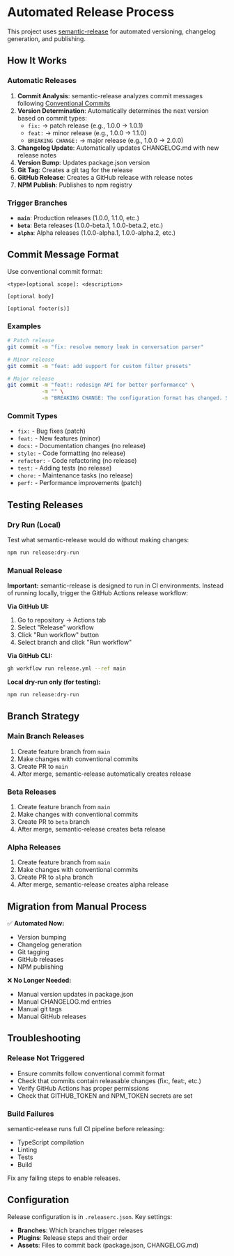 # Automated Release Process

This project uses [semantic-release](https://github.com/semantic-release/semantic-release) for automated versioning, changelog generation, and publishing.

## How It Works

### Automatic Releases

1. **Commit Analysis**: semantic-release analyzes commit messages following [Conventional Commits](https://conventionalcommits.org/)
2. **Version Determination**: Automatically determines the next version based on commit types:
   - `fix:` → patch release (e.g., 1.0.0 → 1.0.1)
   - `feat:` → minor release (e.g., 1.0.0 → 1.1.0)  
   - `BREAKING CHANGE:` → major release (e.g., 1.0.0 → 2.0.0)
3. **Changelog Update**: Automatically updates CHANGELOG.md with new release notes
4. **Version Bump**: Updates package.json version
5. **Git Tag**: Creates a git tag for the release
6. **GitHub Release**: Creates a GitHub release with release notes
7. **NPM Publish**: Publishes to npm registry

### Trigger Branches

- **`main`**: Production releases (1.0.0, 1.1.0, etc.)
- **`beta`**: Beta releases (1.0.0-beta.1, 1.0.0-beta.2, etc.)
- **`alpha`**: Alpha releases (1.0.0-alpha.1, 1.0.0-alpha.2, etc.)

## Commit Message Format

Use conventional commit format:

```
<type>[optional scope]: <description>

[optional body]

[optional footer(s)]
```

### Examples

```bash
# Patch release
git commit -m "fix: resolve memory leak in conversation parser"

# Minor release  
git commit -m "feat: add support for custom filter presets"

# Major release
git commit -m "feat!: redesign API for better performance" \
           -m "" \
           -m "BREAKING CHANGE: The configuration format has changed. See migration guide."
```

### Commit Types

- `fix:` - Bug fixes (patch)
- `feat:` - New features (minor)
- `docs:` - Documentation changes (no release)
- `style:` - Code formatting (no release)
- `refactor:` - Code refactoring (no release)
- `test:` - Adding tests (no release)
- `chore:` - Maintenance tasks (no release)
- `perf:` - Performance improvements (patch)

## Testing Releases

### Dry Run (Local)

Test what semantic-release would do without making changes:

```bash
npm run release:dry-run
```

### Manual Release

**Important:** semantic-release is designed to run in CI environments. Instead of running locally, trigger the GitHub Actions release workflow:

**Via GitHub UI:**
1. Go to repository → Actions tab
2. Select "Release" workflow  
3. Click "Run workflow" button
4. Select branch and click "Run workflow"

**Via GitHub CLI:**
```bash
gh workflow run release.yml --ref main
```

**Local dry-run only (for testing):**
```bash
npm run release:dry-run
```

## Branch Strategy

### Main Branch Releases

1. Create feature branch from `main`
2. Make changes with conventional commits
3. Create PR to `main`
4. After merge, semantic-release automatically creates release

### Beta Releases

1. Create feature branch from `main`
2. Make changes with conventional commits  
3. Create PR to `beta` branch
4. After merge, semantic-release creates beta release

### Alpha Releases

1. Create feature branch from `main`
2. Make changes with conventional commits
3. Create PR to `alpha` branch
4. After merge, semantic-release creates alpha release

## Migration from Manual Process

✅ **Automated Now:**
- Version bumping
- Changelog generation
- Git tagging
- GitHub releases
- NPM publishing

❌ **No Longer Needed:**
- Manual version updates in package.json
- Manual CHANGELOG.md entries
- Manual git tags
- Manual GitHub releases

## Troubleshooting

### Release Not Triggered

- Ensure commits follow conventional commit format
- Check that commits contain releasable changes (fix:, feat:, etc.)
- Verify GitHub Actions has proper permissions
- Check that GITHUB_TOKEN and NPM_TOKEN secrets are set

### Build Failures

semantic-release runs full CI pipeline before releasing:
- TypeScript compilation
- Linting
- Tests
- Build

Fix any failing steps to enable releases.

## Configuration

Release configuration is in `.releaserc.json`. Key settings:

- **Branches**: Which branches trigger releases
- **Plugins**: Release steps and their order
- **Assets**: Files to commit back (package.json, CHANGELOG.md)